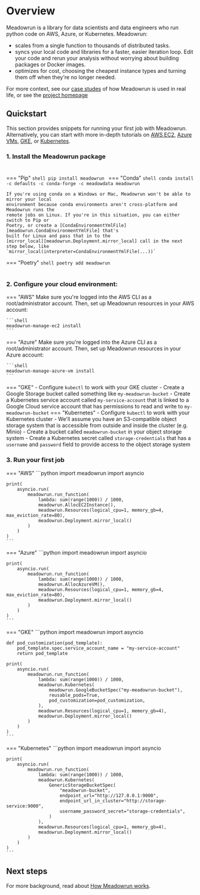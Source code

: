 # Overview

Meadowrun is a library for data scientists and data engineers who run python code on
AWS, Azure, or Kubernetes. Meadowrun:

- scales from a single function to thousands of distributed tasks.
- syncs your local code and libraries for a faster, easier iteration loop. Edit your
  code and rerun your analysis without worrying about building packages or Docker
  images.
- optimizes for cost, choosing the cheapest instance types and turning them off when
  they're no longer needed.
  
For more context, see our [case studes](case_studies) of how Meadowrun is used in real
life, or see the [project homepage](https://meadowrun.io)

## Quickstart

This section provides snippets for running your first job with Meadowrun. Alternatively,
you can start with more in-depth tutorials on [AWS EC2](tutorial/aws_ec2), [Azure
VMs](tutorial/azure_vm), [GKE](tutorial/gke), or [Kubernetes](tutorial/kubernetes).

### 1. Install the Meadowrun package

# <!--install-start-->

=== "Pip"
    ```shell
    pip install meadowrun
    ```
=== "Conda"
    ```shell
    conda install -c defaults -c conda-forge -c meadowdata meadowrun
    ```

    If you're using conda on a Windows or Mac, Meadowrun won't be able to mirror your local
    environment because conda environments aren't cross-platform and Meadowrun runs the
    remote jobs on Linux. If you're in this situation, you can either switch to Pip or
    Poetry, or create a [CondaEnvironmentYmlFile][meadowrun.CondaEnvironmentYmlFile] that's
    built for Linux and pass that in to the
    [mirror_local][meadowrun.Deployment.mirror_local] call in the next step below, like
    `mirror_local(interpreter=CondaEnvironmentYmlFile(...))`
=== "Poetry"
    ```shell
    poetry add meadowrun
    ```

# <!--install-end-->

### 2. Configure your cloud environment:

=== "AWS"
    Make sure you're logged into the AWS CLI as a root/administrator account. Then, set up
    Meadowrun resources in your AWS account:
    
    ```shell
    meadowrun-manage-ec2 install
    ```
=== "Azure"
    Make sure you're logged into the Azure CLI as a root/administrator account. Then, set up
    Meadowrun resources in your Azure account:
    
    ```shell
    meadowrun-manage-azure-vm install
    ```
=== "GKE"
    - Configure `kubectl` to work with your GKE cluster
    - Create a Google Storage bucket called something like `my-meadowrun-bucket`
    - Create a Kubernetes service account called `my-service-account` that is linked
      to a Google Cloud service account that has permissions to read and write to
      `my-meadowrun-bucket`
=== "Kubernetes"
    - Configure `kubectl` to work with your Kubernetes cluster
    - We'll assume you have an S3-compatible object storage system that is accessible from 
      outside and inside the cluster (e.g. Minio)
    - Create a bucket called `meadowrun-bucket` in your object storage system
    - Create a Kubernetes secret called `storage-credentials` that has a `username` and
      `password` field to provide access to the object storage system 

### 3. Run your first job

=== "AWS"
    ```python
    import meadowrun
    import asyncio
    
    print(
        asyncio.run(
            meadowrun.run_function(
                lambda: sum(range(1000)) / 1000,
                meadowrun.AllocEC2Instance(),
                meadowrun.Resources(logical_cpu=1, memory_gb=4, max_eviction_rate=80),
                meadowrun.Deployment.mirror_local()
            )
        )
    )
    ```
=== "Azure"
    ```python
    import meadowrun
    import asyncio
    
    print(
        asyncio.run(
            meadowrun.run_function(
                lambda: sum(range(1000)) / 1000,
                meadowrun.AllocAzureVM(),
                meadowrun.Resources(logical_cpu=1, memory_gb=4, max_eviction_rate=80),
                meadowrun.Deployment.mirror_local()
            )
        )
    )
    ```
=== "GKE"
    ```python
    import meadowrun
    import asyncio

    def pod_customization(pod_template):
        pod_template.spec.service_account_name = "my-service-account"
        return pod_template
    
    print(
        asyncio.run(
            meadowrun.run_function(
                lambda: sum(range(1000)) / 1000,
                meadowrun.Kubernetes(
                    meadowrun.GoogleBucketSpec("my-meadowrun-bucket"),
                    reusable_pods=True,
                    pod_customization=pod_customization,
                ),
                meadowrun.Resources(logical_cpu=1, memory_gb=4),
                meadowrun.Deployment.mirror_local()
            )
        )
    )
    ```
=== "Kubernetes"
    ```python
    import meadowrun
    import asyncio

    print(
        asyncio.run(
            meadowrun.run_function(
                lambda: sum(range(1000)) / 1000,
                meadowrun.Kubernetes(
                    GenericStorageBucketSpec(
                        "meadowrun-bucket",
                        endpoint_url="http://127.0.0.1:9000",
                        endpoint_url_in_cluster="http://storage-service:9000",
                        username_password_secret="storage-credentials",
                    )
                ),
                meadowrun.Resources(logical_cpu=1, memory_gb=4),
                meadowrun.Deployment.mirror_local()
            )
        )
    )
    ```

  
## Next steps

For more background, read about [How Meadowrun works](explanation/how_it_works).
